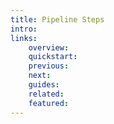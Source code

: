 ```yaml
---
title: Pipeline Steps
intro:
links:
    overview:
    quickstart:
    previous:
    next:
    guides:
    related:
    featured:
---
```

